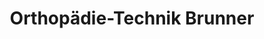 ---
title: "Orthopädie-Technik Brunner"
url: /ludwigshafen-am-rhein/orthopaedie-technik-brunner/
shop: Sanitätshaus
---